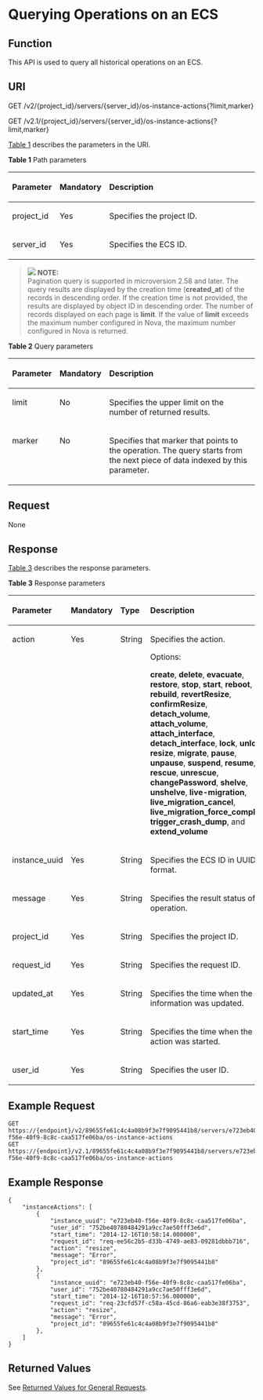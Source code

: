# Querying Operations on an ECS<a name="EN-US_TOPIC_0065817692"></a>

## Function<a name="en-us_topic_0057973177_section4103816"></a>

This API is used to query all historical operations on an ECS.

## URI<a name="en-us_topic_0057973177_section36934348"></a>

GET /v2/\{project\_id\}/servers/\{server\_id\}/os-instance-actions\{?limit,marker\}

GET /v2.1/\{project\_id\}/servers/\{server\_id\}/os-instance-actions\{?limit,marker\}

[Table 1](#en-us_topic_0057973177_table32475667)  describes the parameters in the URI.

**Table  1**  Path parameters

<a name="en-us_topic_0057973177_table32475667"></a>
<table><thead align="left"><tr id="en-us_topic_0057973177_row44937496"><th class="cellrowborder" valign="top" width="16.79%" id="mcps1.2.4.1.1"><p id="p5187119"><a name="p5187119"></a><a name="p5187119"></a>Parameter</p>
</th>
<th class="cellrowborder" valign="top" width="17.549999999999997%" id="mcps1.2.4.1.2"><p id="p17503500"><a name="p17503500"></a><a name="p17503500"></a>Mandatory</p>
</th>
<th class="cellrowborder" valign="top" width="65.66%" id="mcps1.2.4.1.3"><p id="p8497414"><a name="p8497414"></a><a name="p8497414"></a>Description</p>
</th>
</tr>
</thead>
<tbody><tr id="en-us_topic_0057973177_row1664874"><td class="cellrowborder" valign="top" width="16.79%" headers="mcps1.2.4.1.1 "><p id="en-us_topic_0057973177_p637140"><a name="en-us_topic_0057973177_p637140"></a><a name="en-us_topic_0057973177_p637140"></a>project_id</p>
</td>
<td class="cellrowborder" valign="top" width="17.549999999999997%" headers="mcps1.2.4.1.2 "><p id="en-us_topic_0057973177_p51608407"><a name="en-us_topic_0057973177_p51608407"></a><a name="en-us_topic_0057973177_p51608407"></a>Yes</p>
</td>
<td class="cellrowborder" valign="top" width="65.66%" headers="mcps1.2.4.1.3 "><p id="p37593705"><a name="p37593705"></a><a name="p37593705"></a>Specifies the project ID.</p>
</td>
</tr>
<tr id="en-us_topic_0057973177_row41565035"><td class="cellrowborder" valign="top" width="16.79%" headers="mcps1.2.4.1.1 "><p id="en-us_topic_0057973177_p11324657"><a name="en-us_topic_0057973177_p11324657"></a><a name="en-us_topic_0057973177_p11324657"></a>server_id</p>
</td>
<td class="cellrowborder" valign="top" width="17.549999999999997%" headers="mcps1.2.4.1.2 "><p id="en-us_topic_0057973177_p44882061"><a name="en-us_topic_0057973177_p44882061"></a><a name="en-us_topic_0057973177_p44882061"></a>Yes</p>
</td>
<td class="cellrowborder" valign="top" width="65.66%" headers="mcps1.2.4.1.3 "><p id="en-us_topic_0057973177_p11568292"><a name="en-us_topic_0057973177_p11568292"></a><a name="en-us_topic_0057973177_p11568292"></a>Specifies the ECS ID.</p>
</td>
</tr>
</tbody>
</table>

>![](/images/icon-note.gif) **NOTE:**   
>Pagination query is supported in microversion 2.58 and later. The query results are displayed by the creation time \(**created\_at**\) of the records in descending order. If the creation time is not provided, the results are displayed by object ID in descending order. The number of records displayed on each page is  **limit**. If the value of  **limit**  exceeds the maximum number configured in Nova, the maximum number configured in Nova is returned.  

**Table  2**  Query parameters

<a name="en-us_topic_0057973177_table25375307161212"></a>
<table><thead align="left"><tr id="en-us_topic_0057973177_row19424792161212"><th class="cellrowborder" valign="top" width="16.72%" id="mcps1.2.4.1.1"><p id="en-us_topic_0057973177_p29904339161212"><a name="en-us_topic_0057973177_p29904339161212"></a><a name="en-us_topic_0057973177_p29904339161212"></a>Parameter</p>
</th>
<th class="cellrowborder" valign="top" width="17.65%" id="mcps1.2.4.1.2"><p id="en-us_topic_0057973177_p6332407161212"><a name="en-us_topic_0057973177_p6332407161212"></a><a name="en-us_topic_0057973177_p6332407161212"></a>Mandatory</p>
</th>
<th class="cellrowborder" valign="top" width="65.63%" id="mcps1.2.4.1.3"><p id="en-us_topic_0057973177_p43162922161212"><a name="en-us_topic_0057973177_p43162922161212"></a><a name="en-us_topic_0057973177_p43162922161212"></a>Description</p>
</th>
</tr>
</thead>
<tbody><tr id="en-us_topic_0057973177_row6535831161212"><td class="cellrowborder" valign="top" width="16.72%" headers="mcps1.2.4.1.1 "><p id="en-us_topic_0057973177_p41698904161254"><a name="en-us_topic_0057973177_p41698904161254"></a><a name="en-us_topic_0057973177_p41698904161254"></a>limit</p>
</td>
<td class="cellrowborder" valign="top" width="17.65%" headers="mcps1.2.4.1.2 "><p id="en-us_topic_0057973177_p22168062161254"><a name="en-us_topic_0057973177_p22168062161254"></a><a name="en-us_topic_0057973177_p22168062161254"></a>No</p>
</td>
<td class="cellrowborder" valign="top" width="65.63%" headers="mcps1.2.4.1.3 "><p id="en-us_topic_0057973177_p50782568161254"><a name="en-us_topic_0057973177_p50782568161254"></a><a name="en-us_topic_0057973177_p50782568161254"></a>Specifies the upper limit on the number of returned results.</p>
</td>
</tr>
<tr id="en-us_topic_0057973177_row64491372161218"><td class="cellrowborder" valign="top" width="16.72%" headers="mcps1.2.4.1.1 "><p id="en-us_topic_0057973177_p43508214161254"><a name="en-us_topic_0057973177_p43508214161254"></a><a name="en-us_topic_0057973177_p43508214161254"></a>marker</p>
</td>
<td class="cellrowborder" valign="top" width="17.65%" headers="mcps1.2.4.1.2 "><p id="en-us_topic_0057973177_p34504442161254"><a name="en-us_topic_0057973177_p34504442161254"></a><a name="en-us_topic_0057973177_p34504442161254"></a>No</p>
</td>
<td class="cellrowborder" valign="top" width="65.63%" headers="mcps1.2.4.1.3 "><p id="en-us_topic_0057973177_p43396447161254"><a name="en-us_topic_0057973177_p43396447161254"></a><a name="en-us_topic_0057973177_p43396447161254"></a>Specifies that marker that points to the operation. The query starts from the next piece of data indexed by this parameter.</p>
</td>
</tr>
</tbody>
</table>

## Request<a name="section05103585194"></a>

None

## Response<a name="en-us_topic_0057973177_section63261583"></a>

[Table 3](#en-us_topic_0057973177_table2407422)  describes the response parameters.

**Table  3**  Response parameters

<a name="en-us_topic_0057973177_table2407422"></a>
<table><thead align="left"><tr id="en-us_topic_0057973177_row9003795"><th class="cellrowborder" valign="top" width="18.22%" id="mcps1.2.5.1.1"><p id="en-us_topic_0057973177_p58218801"><a name="en-us_topic_0057973177_p58218801"></a><a name="en-us_topic_0057973177_p58218801"></a>Parameter</p>
</th>
<th class="cellrowborder" valign="top" width="17.21%" id="mcps1.2.5.1.2"><p id="en-us_topic_0057973177_p57014808"><a name="en-us_topic_0057973177_p57014808"></a><a name="en-us_topic_0057973177_p57014808"></a>Mandatory</p>
</th>
<th class="cellrowborder" valign="top" width="14.000000000000002%" id="mcps1.2.5.1.3"><p id="en-us_topic_0057973177_p18102480"><a name="en-us_topic_0057973177_p18102480"></a><a name="en-us_topic_0057973177_p18102480"></a>Type</p>
</th>
<th class="cellrowborder" valign="top" width="50.57000000000001%" id="mcps1.2.5.1.4"><p id="en-us_topic_0057973177_p54796720"><a name="en-us_topic_0057973177_p54796720"></a><a name="en-us_topic_0057973177_p54796720"></a>Description</p>
</th>
</tr>
</thead>
<tbody><tr id="en-us_topic_0057973177_row9349312"><td class="cellrowborder" valign="top" width="18.22%" headers="mcps1.2.5.1.1 "><p id="en-us_topic_0057973177_p19096817"><a name="en-us_topic_0057973177_p19096817"></a><a name="en-us_topic_0057973177_p19096817"></a>action</p>
</td>
<td class="cellrowborder" valign="top" width="17.21%" headers="mcps1.2.5.1.2 "><p id="en-us_topic_0057973177_p1970644"><a name="en-us_topic_0057973177_p1970644"></a><a name="en-us_topic_0057973177_p1970644"></a>Yes</p>
</td>
<td class="cellrowborder" valign="top" width="14.000000000000002%" headers="mcps1.2.5.1.3 "><p id="en-us_topic_0057973177_p3338346"><a name="en-us_topic_0057973177_p3338346"></a><a name="en-us_topic_0057973177_p3338346"></a>String</p>
</td>
<td class="cellrowborder" valign="top" width="50.57000000000001%" headers="mcps1.2.5.1.4 "><p id="en-us_topic_0057973177_p25404503"><a name="en-us_topic_0057973177_p25404503"></a><a name="en-us_topic_0057973177_p25404503"></a>Specifies the action.</p>
<p id="en-us_topic_0057973177_p490215356174"><a name="en-us_topic_0057973177_p490215356174"></a><a name="en-us_topic_0057973177_p490215356174"></a>Options:</p>
<p id="en-us_topic_0057973177_p127002371171"><a name="en-us_topic_0057973177_p127002371171"></a><a name="en-us_topic_0057973177_p127002371171"></a><strong id="b842352706173827"><a name="b842352706173827"></a><a name="b842352706173827"></a>create</strong>, <strong id="b842352706173830"><a name="b842352706173830"></a><a name="b842352706173830"></a>delete</strong>, <strong id="b842352706173834"><a name="b842352706173834"></a><a name="b842352706173834"></a>evacuate</strong>, <strong id="b842352706173837"><a name="b842352706173837"></a><a name="b842352706173837"></a>restore</strong>, <strong id="b842352706173842"><a name="b842352706173842"></a><a name="b842352706173842"></a>stop</strong>, <strong id="b842352706173846"><a name="b842352706173846"></a><a name="b842352706173846"></a>start</strong>, <strong id="b842352706173849"><a name="b842352706173849"></a><a name="b842352706173849"></a>reboot</strong>, <strong id="b842352706173854"><a name="b842352706173854"></a><a name="b842352706173854"></a>rebuild</strong>, <strong id="b842352706173857"><a name="b842352706173857"></a><a name="b842352706173857"></a>revertResize</strong>, <strong id="b84235270617392"><a name="b84235270617392"></a><a name="b84235270617392"></a>confirmResize</strong>, <strong id="b84235270617397"><a name="b84235270617397"></a><a name="b84235270617397"></a>detach_volume</strong>, <strong id="b842352706173910"><a name="b842352706173910"></a><a name="b842352706173910"></a>attach_volume</strong>, <strong id="b842352706173914"><a name="b842352706173914"></a><a name="b842352706173914"></a>attach_interface</strong>, <strong id="b842352706173917"><a name="b842352706173917"></a><a name="b842352706173917"></a>detach_interface</strong>, <strong id="b842352706173920"><a name="b842352706173920"></a><a name="b842352706173920"></a>lock</strong>, <strong id="b842352706173924"><a name="b842352706173924"></a><a name="b842352706173924"></a>unlock</strong>, <strong id="b842352706173928"><a name="b842352706173928"></a><a name="b842352706173928"></a>resize</strong>, <strong id="b842352706173932"><a name="b842352706173932"></a><a name="b842352706173932"></a>migrate</strong>, <strong id="b842352706173937"><a name="b842352706173937"></a><a name="b842352706173937"></a>pause</strong>, <strong id="b842352706173941"><a name="b842352706173941"></a><a name="b842352706173941"></a>unpause</strong>, <strong id="b842352706173945"><a name="b842352706173945"></a><a name="b842352706173945"></a>suspend</strong>, <strong id="b842352706173948"><a name="b842352706173948"></a><a name="b842352706173948"></a>resume</strong>, <strong id="b842352706173952"><a name="b842352706173952"></a><a name="b842352706173952"></a>rescue</strong>, <strong id="b842352706173956"><a name="b842352706173956"></a><a name="b842352706173956"></a>unrescue</strong>, <strong id="b84235270617400"><a name="b84235270617400"></a><a name="b84235270617400"></a>changePassword</strong>, <strong id="b84235270617404"><a name="b84235270617404"></a><a name="b84235270617404"></a>shelve</strong>, <strong id="b84235270617407"><a name="b84235270617407"></a><a name="b84235270617407"></a>unshelve</strong>, <strong id="b842352706174010"><a name="b842352706174010"></a><a name="b842352706174010"></a>live-migration</strong>, <strong id="b842352706174015"><a name="b842352706174015"></a><a name="b842352706174015"></a>live_migration_cancel</strong>, <strong id="b842352706174018"><a name="b842352706174018"></a><a name="b842352706174018"></a>live_migration_force_complete</strong>, <strong id="b842352706174023"><a name="b842352706174023"></a><a name="b842352706174023"></a>trigger_crash_dump</strong>, and <strong id="b842352706174025"><a name="b842352706174025"></a><a name="b842352706174025"></a>extend_volume</strong></p>
</td>
</tr>
<tr id="en-us_topic_0057973177_row27313937"><td class="cellrowborder" valign="top" width="18.22%" headers="mcps1.2.5.1.1 "><p id="en-us_topic_0057973177_p64945259"><a name="en-us_topic_0057973177_p64945259"></a><a name="en-us_topic_0057973177_p64945259"></a>instance_uuid</p>
</td>
<td class="cellrowborder" valign="top" width="17.21%" headers="mcps1.2.5.1.2 "><p id="en-us_topic_0057973177_p31668621"><a name="en-us_topic_0057973177_p31668621"></a><a name="en-us_topic_0057973177_p31668621"></a>Yes</p>
</td>
<td class="cellrowborder" valign="top" width="14.000000000000002%" headers="mcps1.2.5.1.3 "><p id="en-us_topic_0057973177_p26074609"><a name="en-us_topic_0057973177_p26074609"></a><a name="en-us_topic_0057973177_p26074609"></a>String</p>
</td>
<td class="cellrowborder" valign="top" width="50.57000000000001%" headers="mcps1.2.5.1.4 "><p id="en-us_topic_0057973177_p15021476"><a name="en-us_topic_0057973177_p15021476"></a><a name="en-us_topic_0057973177_p15021476"></a>Specifies the ECS ID in UUID format.</p>
</td>
</tr>
<tr id="en-us_topic_0057973177_row975562"><td class="cellrowborder" valign="top" width="18.22%" headers="mcps1.2.5.1.1 "><p id="en-us_topic_0057973177_p11911720"><a name="en-us_topic_0057973177_p11911720"></a><a name="en-us_topic_0057973177_p11911720"></a>message</p>
</td>
<td class="cellrowborder" valign="top" width="17.21%" headers="mcps1.2.5.1.2 "><p id="en-us_topic_0057973177_p38078364"><a name="en-us_topic_0057973177_p38078364"></a><a name="en-us_topic_0057973177_p38078364"></a>Yes</p>
</td>
<td class="cellrowborder" valign="top" width="14.000000000000002%" headers="mcps1.2.5.1.3 "><p id="en-us_topic_0057973177_p25325238"><a name="en-us_topic_0057973177_p25325238"></a><a name="en-us_topic_0057973177_p25325238"></a>String</p>
</td>
<td class="cellrowborder" valign="top" width="50.57000000000001%" headers="mcps1.2.5.1.4 "><p id="en-us_topic_0057973177_p64448643"><a name="en-us_topic_0057973177_p64448643"></a><a name="en-us_topic_0057973177_p64448643"></a>Specifies the result status of the operation.</p>
</td>
</tr>
<tr id="en-us_topic_0057973177_row43166878"><td class="cellrowborder" valign="top" width="18.22%" headers="mcps1.2.5.1.1 "><p id="en-us_topic_0057973177_p6856233"><a name="en-us_topic_0057973177_p6856233"></a><a name="en-us_topic_0057973177_p6856233"></a>project_id</p>
</td>
<td class="cellrowborder" valign="top" width="17.21%" headers="mcps1.2.5.1.2 "><p id="en-us_topic_0057973177_p20807076"><a name="en-us_topic_0057973177_p20807076"></a><a name="en-us_topic_0057973177_p20807076"></a>Yes</p>
</td>
<td class="cellrowborder" valign="top" width="14.000000000000002%" headers="mcps1.2.5.1.3 "><p id="en-us_topic_0057973177_p18483976"><a name="en-us_topic_0057973177_p18483976"></a><a name="en-us_topic_0057973177_p18483976"></a>String</p>
</td>
<td class="cellrowborder" valign="top" width="50.57000000000001%" headers="mcps1.2.5.1.4 "><p id="en-us_topic_0057973177_p7651556"><a name="en-us_topic_0057973177_p7651556"></a><a name="en-us_topic_0057973177_p7651556"></a>Specifies the project ID.</p>
</td>
</tr>
<tr id="en-us_topic_0057973177_row1755141"><td class="cellrowborder" valign="top" width="18.22%" headers="mcps1.2.5.1.1 "><p id="en-us_topic_0057973177_p7948727"><a name="en-us_topic_0057973177_p7948727"></a><a name="en-us_topic_0057973177_p7948727"></a>request_id</p>
</td>
<td class="cellrowborder" valign="top" width="17.21%" headers="mcps1.2.5.1.2 "><p id="en-us_topic_0057973177_p8012684"><a name="en-us_topic_0057973177_p8012684"></a><a name="en-us_topic_0057973177_p8012684"></a>Yes</p>
</td>
<td class="cellrowborder" valign="top" width="14.000000000000002%" headers="mcps1.2.5.1.3 "><p id="en-us_topic_0057973177_p39867137"><a name="en-us_topic_0057973177_p39867137"></a><a name="en-us_topic_0057973177_p39867137"></a>String</p>
</td>
<td class="cellrowborder" valign="top" width="50.57000000000001%" headers="mcps1.2.5.1.4 "><p id="en-us_topic_0057973177_p45047680"><a name="en-us_topic_0057973177_p45047680"></a><a name="en-us_topic_0057973177_p45047680"></a>Specifies the request ID.</p>
</td>
</tr>
<tr id="row45783415114"><td class="cellrowborder" valign="top" width="18.22%" headers="mcps1.2.5.1.1 "><p id="p11991373115"><a name="p11991373115"></a><a name="p11991373115"></a>updated_at</p>
</td>
<td class="cellrowborder" valign="top" width="17.21%" headers="mcps1.2.5.1.2 "><p id="p15104197815"><a name="p15104197815"></a><a name="p15104197815"></a>Yes</p>
</td>
<td class="cellrowborder" valign="top" width="14.000000000000002%" headers="mcps1.2.5.1.3 "><p id="p1510215718114"><a name="p1510215718114"></a><a name="p1510215718114"></a>String</p>
</td>
<td class="cellrowborder" valign="top" width="50.57000000000001%" headers="mcps1.2.5.1.4 "><p id="p310597113"><a name="p310597113"></a><a name="p310597113"></a>Specifies the time when the information was updated.</p>
</td>
</tr>
<tr id="en-us_topic_0057973177_row2775936"><td class="cellrowborder" valign="top" width="18.22%" headers="mcps1.2.5.1.1 "><p id="en-us_topic_0057973177_p23524259"><a name="en-us_topic_0057973177_p23524259"></a><a name="en-us_topic_0057973177_p23524259"></a>start_time</p>
</td>
<td class="cellrowborder" valign="top" width="17.21%" headers="mcps1.2.5.1.2 "><p id="en-us_topic_0057973177_p59388871"><a name="en-us_topic_0057973177_p59388871"></a><a name="en-us_topic_0057973177_p59388871"></a>Yes</p>
</td>
<td class="cellrowborder" valign="top" width="14.000000000000002%" headers="mcps1.2.5.1.3 "><p id="en-us_topic_0057973177_p26416835"><a name="en-us_topic_0057973177_p26416835"></a><a name="en-us_topic_0057973177_p26416835"></a>String</p>
</td>
<td class="cellrowborder" valign="top" width="50.57000000000001%" headers="mcps1.2.5.1.4 "><p id="en-us_topic_0057973177_p45769240"><a name="en-us_topic_0057973177_p45769240"></a><a name="en-us_topic_0057973177_p45769240"></a>Specifies the time when the action was started.</p>
</td>
</tr>
<tr id="en-us_topic_0057973177_row9269976"><td class="cellrowborder" valign="top" width="18.22%" headers="mcps1.2.5.1.1 "><p id="en-us_topic_0057973177_p12670598"><a name="en-us_topic_0057973177_p12670598"></a><a name="en-us_topic_0057973177_p12670598"></a>user_id</p>
</td>
<td class="cellrowborder" valign="top" width="17.21%" headers="mcps1.2.5.1.2 "><p id="en-us_topic_0057973177_p51026317"><a name="en-us_topic_0057973177_p51026317"></a><a name="en-us_topic_0057973177_p51026317"></a>Yes</p>
</td>
<td class="cellrowborder" valign="top" width="14.000000000000002%" headers="mcps1.2.5.1.3 "><p id="en-us_topic_0057973177_p19685557"><a name="en-us_topic_0057973177_p19685557"></a><a name="en-us_topic_0057973177_p19685557"></a>String</p>
</td>
<td class="cellrowborder" valign="top" width="50.57000000000001%" headers="mcps1.2.5.1.4 "><p id="en-us_topic_0057973177_p39490997"><a name="en-us_topic_0057973177_p39490997"></a><a name="en-us_topic_0057973177_p39490997"></a>Specifies the user ID.</p>
</td>
</tr>
</tbody>
</table>

## Example Request<a name="en-us_topic_0057973177_section32483342"></a>

```
GET https://{endpoint}/v2/89655fe61c4c4a08b9f3e7f9095441b8/servers/e723eb40-f56e-40f9-8c8c-caa517fe06ba/os-instance-actions
GET https://{endpoint}/v2.1/89655fe61c4c4a08b9f3e7f9095441b8/servers/e723eb40-f56e-40f9-8c8c-caa517fe06ba/os-instance-actions
```

## Example Response<a name="section10181122219535"></a>

```
{
    "instanceActions": [
        {
            "instance_uuid": "e723eb40-f56e-40f9-8c8c-caa517fe06ba",
            "user_id": "752be40780484291a9cc7ae50fff3e6d",
            "start_time": "2014-12-16T10:58:14.000000",
            "request_id": "req-ee56c2b5-d33b-4749-ae83-09281dbbb716",
            "action": "resize",
            "message": "Error",
            "project_id": "89655fe61c4c4a08b9f3e7f9095441b8"
        },
        {
            "instance_uuid": "e723eb40-f56e-40f9-8c8c-caa517fe06ba",
            "user_id": "752be40780484291a9cc7ae50fff3e6d",
            "start_time": "2014-12-16T10:57:56.000000",
            "request_id": "req-23cfd57f-c58a-45cd-86a6-eab3e38f3753",
            "action": "resize",
            "message": "Error",
            "project_id": "89655fe61c4c4a08b9f3e7f9095441b8"
        },
    ]
}
```

## Returned Values<a name="en-us_topic_0057973177_section1642564"></a>

See  [Returned Values for General Requests](returned-values-for-general-requests.md).

